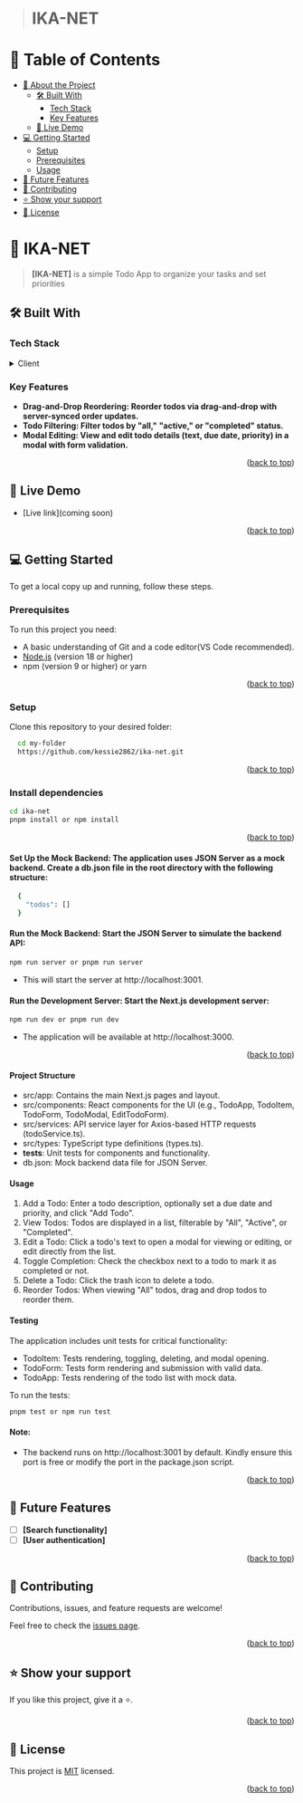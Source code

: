 > # IKA-NET                                                                                                    

<a name="readme-top"></a>

<!-- TABLE OF CONTENTS -->

# 📗 Table of Contents

- [📖 About the Project](#about-project)
  - [🛠 Built With](#built-with)
    - [Tech Stack](#tech-stack)
    - [Key Features](#key-features)
  - [🚀 Live Demo](#live-demo)
- [💻 Getting Started](#getting-started)
  - [Setup](#setup)
  - [Prerequisites](#prerequisites)
  - [Usage](#usage)
- [🔭 Future Features](#future-features)
- [🤝 Contributing](#contributing)
- [⭐️ Show your support](#support)
- [📝 License](#license)

<!-- PROJECT DESCRIPTION -->

# 📖 IKA-NET <a name="about-project"></a>

> **[IKA-NET]** is a simple Todo App to organize your tasks and set priorities

## 🛠 Built With <a name="built-with"></a>

### Tech Stack <a name="tech-stack"></a>

<details>
  <summary>Client</summary>
  <ul>
    <li><a href="https://nextjs.org/">Next.js</a></li>
    <li><a href="https://tailwindcss.com/">Tailwind CSS</a></li>
    <li><a href="https://jestjs.io/">Jest</a></li>
  </ul>
</details>

<!-- Features -->

### Key Features <a name="key-features"></a>

- **Drag-and-Drop Reordering: Reorder todos via drag-and-drop with server-synced order updates.**
- **Todo Filtering: Filter todos by "all," "active," or "completed" status.**
- **Modal Editing: View and edit todo details (text, due date, priority) in a modal with form validation.**

<p align="right">(<a href="#readme-top">back to top</a>)</p>

## 🚀 Live Demo <a name="live-demo"></a>

- [Live link](coming soon)

<p align="right">(<a href="#readme-top">back to top</a>)</p>

<!-- GETTING STARTED -->

## 💻 Getting Started <a name="getting-started"></a>

To get a local copy up and running, follow these steps.

### Prerequisites

To run this project you need:

- A basic understanding of Git and a code editor(VS Code recommended).
- [Node.js](https://nodejs.org/en) (version 18 or higher)
- npm (version 9 or higher) or yarn

<p align="right">(<a href="#readme-top">back to top</a>)</p>

### Setup

Clone this repository to your desired folder:

``` sh
  cd my-folder
  https://github.com/kessie2862/ika-net.git
```

<p align="right">(<a href="#readme-top">back to top</a>)</p>

### Install dependencies

``` sh
cd ika-net
pnpm install or npm install
```

<p align="right">(<a href="#readme-top">back to top</a>)</p>

#### Set Up the Mock Backend: The application uses JSON Server as a mock backend. Create a db.json file in the root directory with the following structure:

``` sh
  {
    "todos": []
  }
```
#### Run the Mock Backend: Start the JSON Server to simulate the backend API:

``` sh
npm run server or pnpm run server
```
- This will start the server at http://localhost:3001.

#### Run the Development Server: Start the Next.js development server:
``` sh
npm run dev or pnpm run dev
```
- The application will be available at http://localhost:3000.

<p align="right">(<a href="#readme-top">back to top</a>)</p>

#### Project Structure

- src/app: Contains the main Next.js pages and layout.
- src/components: React components for the UI (e.g., TodoApp, TodoItem, TodoForm, TodoModal, EditTodoForm).
- src/services: API service layer for Axios-based HTTP requests (todoService.ts).
- src/types: TypeScript type definitions (types.ts).
- __tests__: Unit tests for components and functionality.
- db.json: Mock backend data file for JSON Server.

#### Usage

1. Add a Todo: Enter a todo description, optionally set a due date and priority, and click "Add Todo".
2. View Todos: Todos are displayed in a list, filterable by "All", "Active", or "Completed".
3. Edit a Todo: Click a todo's text to open a modal for viewing or editing, or edit directly from the list.
4. Toggle Completion: Check the checkbox next to a todo to mark it as completed or not.
5. Delete a Todo: Click the trash icon to delete a todo.
6. Reorder Todos: When viewing "All" todos, drag and drop todos to reorder them.

#### Testing

The application includes unit tests for critical functionality:

- TodoItem: Tests rendering, toggling, deleting, and modal opening.
- TodoForm: Tests form rendering and submission with valid data.
- TodoApp: Tests rendering of the todo list with mock data.

To run the tests:
``` sh
pnpm test or npm run test
```

#### Note:
- The backend runs on http://localhost:3001 by default. Kindly ensure this port is free or modify the port in the package.json script.

<p align="right">(<a href="#readme-top">back to top</a>)</p>

<!-- FUTURE FEATURES -->

## 🔭 Future Features <a name="future-features"></a>

- [ ] **[Search functionality]**
- [ ] **[User authentication]**

<p align="right">(<a href="#readme-top">back to top</a>)</p>

<!-- CONTRIBUTING -->

## 🤝 Contributing <a name="contributing"></a>

Contributions, issues, and feature requests are welcome!

Feel free to check the [issues page](https://github.com/kessie2862/ika-net/issues).

<p align="right">(<a href="#readme-top">back to top</a>)</p>

<!-- SUPPORT -->

## ⭐️ Show your support <a name="support"></a>

If you like this project, give it a ⭐.

<p align="right">(<a href="#readme-top">back to top</a>)</p>

## 📝 License <a name="license"></a>

This project is [MIT](https://github.com/kessie2862/ika-net/blob/main/LICENSE) licensed.

<p align="right">(<a href="#readme-top">back to top</a>)</p>
